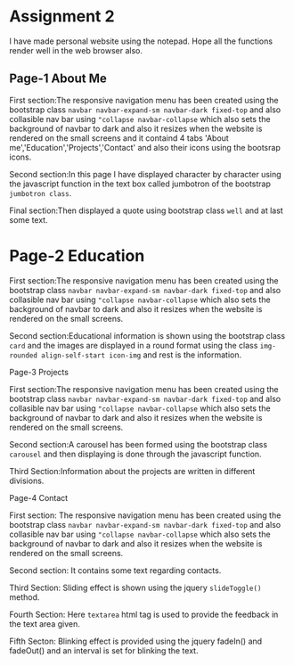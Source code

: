 # Assignment 2

I have made personal website using the notepad. Hope all the functions render well in the web browser also.

## Page-1 About Me

First section:The responsive navigation menu has been created using the bootstrap class `navbar navbar-expand-sm navbar-dark fixed-top` and also collasible nav bar using `"collapse navbar-collapse` which also sets the background of navbar to dark and also it resizes when the website is rendered on the small screens and it containd  4 tabs 'About me','Education','Projects','Contact'
and also their icons using the bootsrap icons.

Second section:In this page I have displayed character by character using the javascript function in the text box called jumbotron of the bootstrap `jumbotron class`.

Final section:Then displayed a quote using bootstrap class `well` and at last some text.

# Page-2 Education

First section:The responsive navigation menu has been created using the bootstrap class `navbar navbar-expand-sm navbar-dark fixed-top` and also collasible nav bar using `"collapse navbar-collapse` which also sets the background of navbar to dark and also it resizes when the website is rendered on the small screens.

Second section:Educational information is shown using the bootstrap class `card` and the images are displayed in a round format using the class `img-rounded align-self-start icon-img` and rest is the information.

Page-3 Projects

First section:The responsive navigation menu has been created using the bootstrap class `navbar navbar-expand-sm navbar-dark fixed-top` and also collasible nav bar using `"collapse navbar-collapse` which also sets the background of navbar to dark and also it resizes when the website is rendered on the small screens.

Second section:A carousel has been formed using the bootstrap class `carousel` and then displaying is done through the javascript function.

Third Section:Information about the projects are written in different divisions.

Page-4 Contact

First section: The responsive navigation menu has been created using the bootstrap class `navbar navbar-expand-sm navbar-dark fixed-top` and also collasible nav bar using `"collapse navbar-collapse` which also sets the background of navbar to dark and also it resizes when the website is rendered on the small screens.

Second section: It contains some text regarding contacts.

Third Section: Sliding effect is shown using the jquery `slideToggle()` method.

Fourth Section: Here `textarea` html tag is used to provide the feedback in the text area given.

Fifth Secton: Blinking effect is provided using the jquery fadeIn() and fadeOut() and an interval is set for blinking the text.